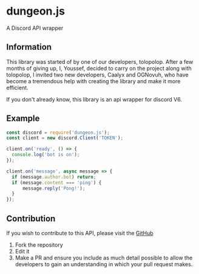 # dungeon.js
A Discord API wrapper

## Information
This library was started of by one of our developers, tolopolop. After a few months of giving up, I, Youssef, decided to carry on the project along with tolopolop, I invited two new developers, Caalyx and OGNovuh, who have become a tremendous help with creating the library and make it more efficient. 

If you don't already know, this library is an api wrapper for discord V6. 

## Example
```js
const discord = require('dungeon.js');
const client = new discord.Client('TOKEN');

client.on('ready', () => {
  console.log('bot is on');
});

client.on('message', async message => {
  if (message.author.bot) return;
  if (message.content === 'ping') {
      message.reply('Pong!');
  }
});
```

## Contribution
If you wish to contribute to this API, please visit the [GitHub](https://github.com/YoussefElshemi/dungeon.js)

1. Fork the repository
2. Edit it
3. Make a PR and ensure you include as much detail possible to allow the developers to gain an understanding in which your pull request makes.